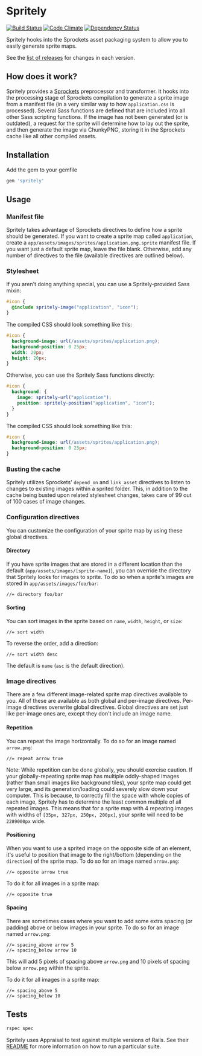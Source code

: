 Spritely
========

[![Build Status](https://travis-ci.org/agrobbin/spritely.svg?branch=master)](https://travis-ci.org/agrobbin/spritely)
[![Code Climate](https://codeclimate.com/github/agrobbin/spritely.png)](https://codeclimate.com/github/agrobbin/spritely)
[![Dependency Status](https://gemnasium.com/agrobbin/spritely.svg)](https://gemnasium.com/agrobbin/spritely)

Spritely hooks into the Sprockets asset packaging system to allow you to easily generate sprite maps.

See the [list of releases](https://github.com/agrobbin/spritely/releases) for changes in each version.

## How does it work?

Spritely provides a [Sprockets](https://github.com/rails/sprockets) preprocessor and transformer. It hooks into the processing stage of Sprockets compilation to generate a sprite image from a manifest file (in a very similar way to how `application.css` is processed). Several Sass functions are defined that are included into all other Sass scripting functions. If the image has not been generated (or is outdated), a request for the sprite will determine how to lay out the sprite, and then generate the image via ChunkyPNG, storing it in the Sprockets cache like all other compiled assets.

## Installation

Add the gem to your gemfile

```ruby
gem 'spritely'
```

## Usage

### Manifest file

Spritely takes advantage of Sprockets directives to define how a sprite should be generated. If you want to create a sprite map called `application`, create a `app/assets/images/sprites/application.png.sprite` manifest file. If you want just a default sprite map, leave the file blank. Otherwise, add any number of directives to the file (available directives are outlined below).

### Stylesheet

If you aren't doing anything special, you can use a Spritely-provided Sass mixin:

```scss
#icon {
  @include spritely-image("application", "icon");
}
```

The compiled CSS should look something like this:

```css
#icon {
  background-image: url(/assets/sprites/application.png);
  background-position: 0 25px;
  width: 20px;
  height: 20px;
}
```

Otherwise, you can use the Spritely Sass functions directly:

```scss
#icon {
  background: {
    image: spritely-url("application");
    position: spritely-position("application", "icon");
  }
}
```

The compiled CSS should look something like this:

```css
#icon {
  background-image: url(/assets/sprites/application.png);
  background-position: 0 25px;
}
```

### Busting the cache

Spritely utilizes Sprockets' `depend_on` and `link_asset` directives to listen to changes to existing images within a sprited folder. This, in addition to the cache being busted upon related stylesheet changes, takes care of 99 out of 100 cases of image changes.

### Configuration directives

You can customize the configuration of your sprite map by using these global directives.

#### Directory

If you have sprite images that are stored in a different location than the default (`app/assets/images/[sprite-name]`), you can override the directory that Spritely looks for images to sprite. To do so when a sprite's images are stored in `app/assets/images/foo/bar`:

```
//= directory foo/bar
```

#### Sorting

You can sort images in the sprite based on `name`, `width`, `height`, or `size`:

```
//= sort width
```

To reverse the order, add a direction:

```
//= sort width desc
```

The default is `name` (`asc` is the default direction).

### Image directives

There are a few different image-related sprite map directives available to you. All of these are available as both global and per-image directives. Per-image directives overwrite global directives. Global directives are set just like per-image ones are, except they don't include an image name.

#### Repetition

You can repeat the image horizontally. To do so for an image named `arrow.png`:

```
//= repeat arrow true
```

Note: While repetition can be done globally, you should exercise caution. If your globally-repeating sprite map has multiple oddly-shaped images (rather than small images like background tiles), your sprite map could get very large, and its generation/loading could severely slow down your computer. This is because, to correctly fill the space with whole copies of each image, Spritely has to determine the least common multiple of all repeated images. This means that for a sprite map with 4 repeating images with widths of `[35px, 327px, 250px, 200px]`, your sprite will need to be `2289000px` wide.

#### Positioning

When you want to use a sprited image on the opposite side of an element, it's useful to position that image to the right/bottom (depending on the `direction`) of the sprite map. To do so for an image named `arrow.png`:

```
//= opposite arrow true
```

To do it for all images in a sprite map:

```
//= opposite true
```

#### Spacing

There are sometimes cases where you want to add some extra spacing (or padding) above or below images in your sprite. To do so for an image named `arrow.png`:

```
//= spacing_above arrow 5
//= spacing_below arrow 10
```

This will add 5 pixels of spacing above `arrow.png` and 10 pixels of spacing below `arrow.png` within the sprite.

To do it for all images in a sprite map:

```
//= spacing_above 5
//= spacing_below 10
```

## Tests

```bash
rspec spec
```

Spritely uses Appraisal to test against multiple versions of Rails. See their [README](https://github.com/thoughtbot/appraisal) for more information on how to run a particular suite.
